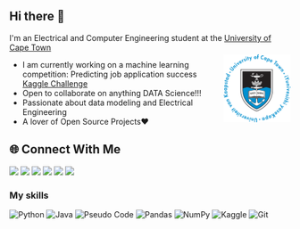 ## Hi there 👋 

I'm an Electrical and Computer Engineering student at the [University of Cape Town](https://www.uct.ac.za/research-innovation/rankings)

<img align="right" src="UCT_Logo.png" width="120" alt="UCT Logo" style="margin-top: -10px;" />

- I am currently working on a machine learning competition: Predicting job application success [Kaggle Challenge](https://www.kaggle.com/competitions/south-african-opportunity-prediction-challenge/overview)
- Open to collaborate on anything DATA Science!!!
- Passionate about data modeling and Electrical Engineering
- A lover of Open Source Projects❤️

## 🌐 Connect With Me
[<img src="https://img.shields.io/badge/Instagram-E4405F?style=for-the-badge&logo=instagram&logoColor=white" height="28">](https://www.instagram.com/thompho_2023/)
[<img src="https://img.shields.io/badge/LinkedIn-0077B5?style=for-the-badge&logo=linkedin&logoColor=white" height="28">](https://www.linkedin.com/in/thompho-madia-3b2754231/)
[<img src="https://img.shields.io/badge/YouTube-FF0000?style=for-the-badge&logo=youtube&logoColor=white" height="28">](https://www.youtube.com/@thompho5657)
[<img src="https://img.shields.io/badge/Reddit-FF4500?style=for-the-badge&logo=reddit&logoColor=white" height="28">](https://www.reddit.com/user/Mindless_Art_5772/)
[<img src="https://img.shields.io/badge/GitHub-100000?style=for-the-badge&logo=github&logoColor=white" height="28">](https://github.com/Thompho-Madia)
[<img src="https://img.shields.io/badge/Gmail-D14836?style=for-the-badge&logo=gmail&logoColor=white" height="28">](mailto:nick5657mpho@gmail.com)

### My skills 
![Python](https://img.shields.io/badge/Python-3776AB?style=for-the-badge&logo=python&logoColor=white)
![Java](https://img.shields.io/badge/Java-ED8B00?style=for-the-badge&logo=java&logoColor=white)
![Pseudo Code](https://img.shields.io/badge/Pseudo_Code-8A2BE2?style=for-the-badge&logo=markdown&logoColor=white)
![Pandas](https://img.shields.io/badge/Pandas-150458?style=for-the-badge&logo=pandas&logoColor=white)
![NumPy](https://img.shields.io/badge/NumPy-013243?style=for-the-badge&logo=numpy&logoColor=white)
![Kaggle](https://img.shields.io/badge/Kaggle-20BEFF?style=for-the-badge&logo=kaggle&logoColor=white)
![Git](https://img.shields.io/badge/Git-F05032?style=for-the-badge&logo=git&logoColor=white)
